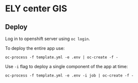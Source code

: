 # ELY center GIS

## Deploy

Log in to openshift server using `oc login`.

To deploy the entire app use:
 
`oc-process -f template.yml -e .env | oc-create -f -`

Use `-i` flag to deploy a single component of the app at time:

`oc-process -f template.yml -e .env -i job | oc-create -f -`
